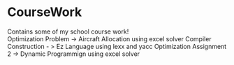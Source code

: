 # CourseWork
Contains some of my school course work! \
Optimization Problem -> Aircraft Allocation using excel solver
Compiler Construction - > Ez Language using lexx and yacc
Optimization Assignment 2 -> Dynamic Programmign using excel solver
